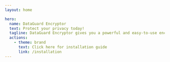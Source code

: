```yaml
---
layout: home

hero:
  name: DataGuard Encryptor
  text: Protect your privacy today!
  tagline: DataGuard Encryptor gives you a powerful and easy-to-use encryption solution.
  actions:
    - theme: brand
      text: Click here for installation guide
      link: /installation
---
```

